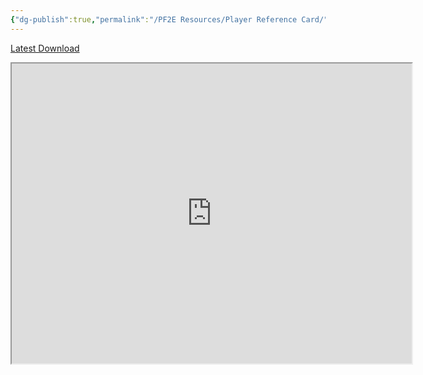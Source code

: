 ```yaml
---
{"dg-publish":true,"permalink":"/PF2E Resources/Player Reference Card/","title":"Player Reference Card","tags":["English"],"noteIcon":"","updated":"2024-01-16T01:58:45.820-08:00"}
---
```


[Latest Download](https://drive.google.com/drive/folders/16V0U0JqDV_M-BrPlaK_Nzg5GWrSbLiiJ?usp=sharing)
<iframe src="https://drive.google.com/file/d/1oxDxO6-qNGfQyQW-Cj8A3h3VcTmHKf_u/preview" width="640" height="480" allow="autoplay"></iframe>

